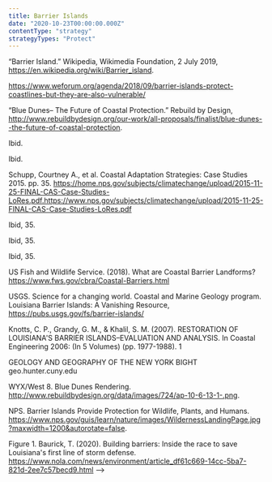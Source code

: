```yaml
---
title: Barrier Islands
date: "2020-10-23T00:00:00.000Z"
contentType: "strategy"
strategyTypes: "Protect"
---
```


<!-- Regular citations -->
[^1]:
  “Barrier Island.” Wikipedia, Wikimedia Foundation, 2 July 2019, https://en.wikipedia.org/wiki/Barrier_island.
[^2]:
  https://www.weforum.org/agenda/2018/09/barrier-islands-protect-coastlines-but-they-are-also-vulnerable/
[^3]:
  “Blue Dunes– The Future of Coastal Protection.” Rebuild by Design, http://www.rebuildbydesign.org/our-work/all-proposals/finalist/blue-dunes--the-future-of-coastal-protection.
[^4]:
  Ibid.
[^5]:
  Ibid.
[^6]:
  Schupp, Courtney A., et al. Coastal Adaptation Strategies: Case Studies 2015. pp. 35. https://home.nps.gov/subjects/climatechange/upload/2015-11-25-FINAL-CAS-Case-Studies-LoRes.pdf.https://www.nps.gov/subjects/climatechange/upload/2015-11-25-FINAL-CAS-Case-Studies-LoRes.pdf
[^7]:
  Ibid, 35.
[^8]:
  Ibid, 35.
[^9]:
  Ibid, 35.
[^10]:
  US Fish and Wildlife Service. (2018). What are Coastal Barrier Landforms? https://www.fws.gov/cbra/Coastal-Barriers.html
[^11]:
  USGS. Science for a changing world. Coastal and Marine Geology program. Louisiana Barrier Islands: A Vanishing Resource, https://pubs.usgs.gov/fs/barrier-islands/
[^12]:
  Knotts, C. P., Grandy, G. M., & Khalil, S. M. (2007). RESTORATION OF LOUISIANA'S BARRIER ISLANDS–EVALUATION AND ANALYSIS. In Coastal Engineering 2006: (In 5 Volumes) (pp. 1977-1988). 1

<!-- Images -->

[^i1]:
  GEOLOGY AND GEOGRAPHY OF THE NEW YORK BIGHT geo.hunter.cuny.edu
[^i2]:
  WYX/West 8. Blue Dunes Rendering. http://www.rebuildbydesign.org/data/images/724/ap-10-6-13-1-.png.
[^i3]:
  NPS. Barrier Islands Provide Protection for Wildlife, Plants, and Humans. https://www.nps.gov/guis/learn/nature/images/WildernessLandingPage.jpg?maxwidth=1200&autorotate=false.
[^i4]:
  Figure 1. Baurick, T. (2020). Building barriers: Inside the race to save Louisiana's first line of storm defense. https://www.nola.com/news/environment/article_df61c669-14cc-5ba7-821d-2ee7c57becd9.html -->
